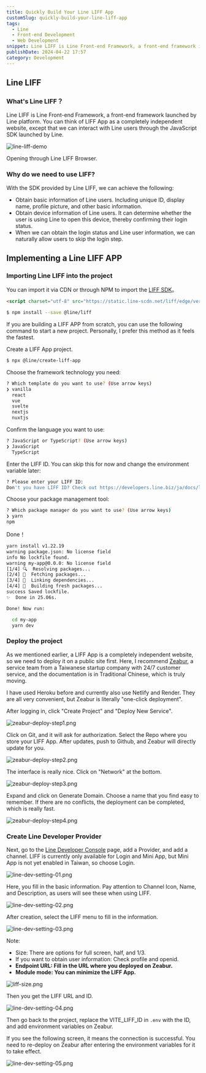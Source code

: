```yaml
---
title: Quickly Build Your Line LIFF App
customSlug: quickly-build-your-line-liff-app
tags:
  - Line
  - Front-end Development
  - Web Development
snippet: Line LIFF is Line Front-end Framework, a front-end framework introduced by the Line platform, which is a great way to enhance the user experience in addition to allowing users to skip this step.
publishDate: 2024-04-22 17:57
category: Development
---
```


## Line LIFF

### What's Line LIFF？

Line LIFF is Line Front-end Framework, a front-end framework launched by Line platform. You can think of LIFF App as a completely independent website, except that we can interact with Line users through the JavaScript SDK launched by Line.

![line-liff-demo](line-liff-demo.jpeg)

Opening through Line LIFF Browser.

### Why do we need to use LIFF?

With the SDK provided by Line LIFF, we can achieve the following:

- Obtain basic information of Line users. Including unique ID, display name, profile picture, and other basic information.
- Obtain device information of Line users. It can determine whether the user is using Line to open this device, thereby confirming their login status.
- When we can obtain the login status and Line user information, we can naturally allow users to skip the login step.

## Implementing a Line LIFF APP

### Importing Line LIFF into the project

You can import it via CDN or through NPM to import the [LIFF SDK](https://developers.line.biz/en/docs/liff/cli-tool-create-liff-app/#create-a-dev-env-using-liff-app)。

```html html
<script charset="utf-8" src="https://static.line-scdn.net/liff/edge/versions/2.22.3/sdk.js"></script>
```

```bash shell
$ npm install --save @line/liff
```

If you are building a LIFF APP from scratch, you can use the following command to start a new project. Personally, I prefer this method as it feels the fastest.

Create a LIFF App project.

```bash shell
$ npx @line/create-liff-app
```

Choose the framework technology you need:

```bash shell
? Which template do you want to use? (Use arrow keys)
❯ vanilla
  react
  vue
  svelte
  nextjs
  nuxtjs
```

Confirm the language you want to use:

```bash shell
? JavaScript or TypeScript? (Use arrow keys)
❯ JavaScript
  TypeScript
```

Enter the LIFF ID. You can skip this for now and change the environment variable later:

```bash shell
? Please enter your LIFF ID:
Don't you have LIFF ID? Check out https://developers.line.biz/ja/docs/liff/getting-started/ (liffId)
```

Choose your package management tool:

```bash
? Which package manager do you want to use? (Use arrow keys)
❯ yarn
npm
```

Done！

```bash
yarn install v1.22.19
warning package.json: No license field
info No lockfile found.
warning my-app@0.0.0: No license field
[1/4] 🔍  Resolving packages...
[2/4] 🚚  Fetching packages...
[3/4] 🔗  Linking dependencies...
[4/4] 🔨  Building fresh packages...
success Saved lockfile.
✨  Done in 25.06s.

Done! Now run:

  cd my-app
  yarn dev
```

### Deploy the project

As we mentioned earlier, a LIFF App is a completely independent website, so we need to deploy it on a public site first. Here, I recommend [Zeabur](http://zeabur.com/), a service team from a Taiwanese startup company with 24/7 customer service, and the documentation is in Traditional Chinese, which is truly moving.

I have used Heroku before and currently also use Netlify and Render. They are all very convenient, but Zeabur is literally "one-click deployment".

After logging in, click "Create Project" and "Deploy New Service".


![zeabur-deploy-step1.png](zeabur-deploy-step1.png)

Click on Git, and it will ask for authorization. Select the Repo where you store your LIFF App. After updates, push to Github, and Zeabur will directly update for you.

![zeabur-deploy-step2.png](zeabur-deploy-step2.png)

The interface is really nice. Click on "Network" at the bottom.

![zeabur-deploy-step3.png](zeabur-deploy-step3.png)

Expand and click on Generate Domain. Choose a name that you find easy to remember. If there are no conflicts, the deployment can be completed, which is really fast.

![zeabur-deploy-step4.png](zeabur-deploy-step4.png)

### Create Line Developer Provider

Next, go to the [Line Developer Console](https://developers.line.biz/console/) page, add a Provider, and add a channel. LIFF is currently only available for Login and Mini App, but Mini App is not yet enabled in Taiwan, so choose Login.

![line-dev-setting-01.png](line-dev-setting-01.png)

Here, you fill in the basic information. Pay attention to Channel Icon, Name, and Description, as users will see these when using LIFF.

![line-dev-setting-02.png](line-dev-setting-02.png)

After creation, select the LIFF menu to fill in the information.

![line-dev-setting-03.png](line-dev-setting-03.png)

Note:

- Size: There are options for full screen, half, and 1/3.
- If you want to obtain user information: Check profile and openid.
- **Endpoint URL: Fill in the URL where you deployed on Zeabur.**
- **Module mode: You can minimize the LIFF App.**

![liff-size.png](liff-size.png)

Then you get the LIFF URL and ID.

![line-dev-setting-04.png](line-dev-setting-04.png)

Then go back to the project, replace the VITE_LIFF_ID in `.env` with the ID, and add environment variables on Zeabur.

If you see the following screen, it means the connection is successful. You need to re-deploy on Zeabur after entering the environment variables for it to take effect.

![line-dev-setting-05.png](line-dev-setting-05.png)